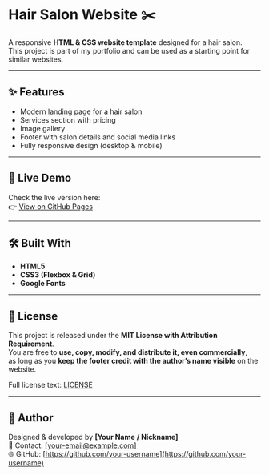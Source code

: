 # Hair Salon Website ✂️

A responsive **HTML & CSS website template** designed for a hair salon.  
This project is part of my portfolio and can be used as a starting point for similar websites.

---

## ✨ Features
- Modern landing page for a hair salon
- Services section with pricing
- Image gallery
- Footer with salon details and social media links
- Fully responsive design (desktop & mobile)

---

## 🚀 Live Demo
Check the live version here:  
👉 [View on GitHub Pages](https://pietechpl.github.io/hair-salon/)

---

## 🛠️ Built With
- **HTML5**
- **CSS3 (Flexbox & Grid)**
- **Google Fonts**

---

## 🔖 License
This project is released under the **MIT License with Attribution Requirement**.  
You are free to **use, copy, modify, and distribute it, even commercially**,  
as long as you **keep the footer credit with the author’s name visible** on the website.

Full license text: [LICENSE](./LICENSE)

---

## 👤 Author
Designed & developed by **[Your Name / Nickname]**  
📧 Contact: [your-email@example.com]  
🌐 GitHub: [https://github.com/your-username](https://github.com/your-username)
